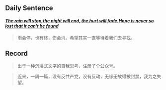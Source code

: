 ## **Daily Sentence**
#### <u>*The rain will stop,the night will end, the hurt will fade.Hope is never so lost that it can't be found*</u>
> 雨会停，也有终，伤会消。希望其实一直等待着我们去寻找。

## **Record**
>出于一种沉浸式文字的自我思考，注册了个公众号。

> 近来，一周一篇，没有反共产党，没有反动，无缘无故得被封禁，我为之失望。

